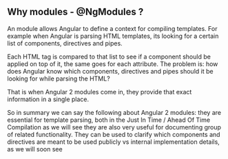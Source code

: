 ## Why modules - @NgModules ?
An module allows Angular to define a context for compiling templates. For example when Angular is parsing HTML templates, its looking for a certain list of components, directives and pipes.

Each HTML tag is compared to that list to see if a component should be applied on top of it, the same goes for each attribute. The problem is: how does Angular know which components, directives and pipes should it be looking for while parsing the HTML?

That is when Angular 2 modules come in, they provide that exact information in a single place.

So in summary we can say the following about Angular 2 modules:
they are essential for template parsing, both in the Just In Time / Ahead Of Time Compilation as we will see
they are also very useful for documenting group of related functionality. 
They can be used to clarify which components and directives are meant to be used publicly vs internal implementation details, as we will soon see
